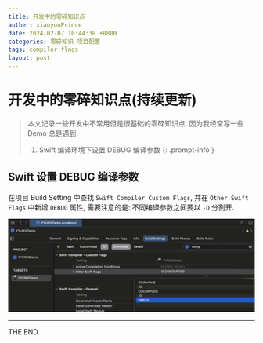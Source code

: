 ```yaml
---
title: 开发中的零碎知识点
auther: xiaoyouPrince
date: 2024-02-07 10:44:38 +0800
categories: 零碎知识 项目配置
tags: compiler flags
layout: post
---
```


# 开发中的零碎知识点(持续更新)

> 本文记录一些开发中不常用但是很基础的零碎知识点. 因为我经常写一些 Demo 总是遇到.
> 1. Swift 编译环境下设置 DEBUG 编译参数
{: .prompt-info }

## Swift 设置 DEBUG 编译参数

在项目 Build Setting 中查找 `Swift Compiler Custom Flags`, 并在 `Other Swift Flags` 中新增 `DEBUG` 属性, 需要注意的是: 不同编译参数之间要以 `-D` 分割开.

![swift-debug](/media/零碎知识/swift_debug.jpg)

-----
THE END. 






